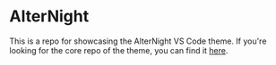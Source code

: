 # AlterNight

This is a repo for showcasing the AlterNight VS Code theme. If you're looking for the core repo of the theme, you can find it [here](https://github.com/mprcodes/alternight-vscode-theme).
